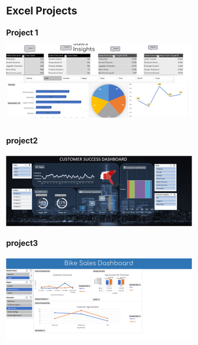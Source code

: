 <h1 align="centre" >Excel Projects </h1>
<h2>Project 1</h2>
<div> 
<img src= "https://github.com/pawancr7/excel-practise/blob/main/image_2023-02-12_01-01-28.png"> 
</div>

<br>

<h2>project2<h2>
<div> 
<img src= "https://github.com/pawancr7/excel-practise/blob/main/photo_2023-02-20_22-04-46.jpg"> 
</div>

<h2>project3<h2>
<div>
<img src="https://github.com/pawancr7/excel-practise/blob/main/image_2023-02-10_02-19-37.png">
</div>
